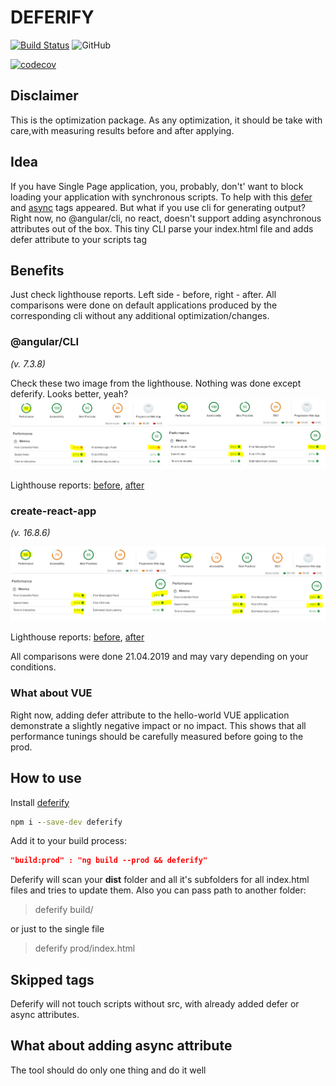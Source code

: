 # DEFERIFY

[![Build Status](https://travis-ci.org/Drag13/deferify.svg?branch=master)](https://travis-ci.org/Drag13/deferify) ![GitHub](https://img.shields.io/github/license/drag13/deferify.svg)

[![codecov](https://codecov.io/gh/Drag13/deferify/branch/multiple-folders/graph/badge.svg)](https://codecov.io/gh/Drag13/deferify)

## Disclaimer

This is the optimization package. As any optimization, it should be take with care,with measuring results before and after applying.

## Idea

If you have Single Page application, you, probably, don't' want to block loading your application with synchronous scripts. To help with this [defer](https://www.w3schools.com/tags/att_script_defer.asp) and [async](https://www.w3schools.com/tags/att_script_async.asp) tags appeared. But what if you use cli for generating output? Right now, no @angular/cli, no react, doesn't support adding asynchronous attributes out of the box. This tiny CLI parse your index.html file and adds defer attribute to your scripts tag

## Benefits

Just check lighthouse reports. Left side - before, right - after. All comparisons were done on default applications produced by the corresponding cli without any additional optimization/changes.

### @angular/CLI

*(v. 7.3.8)*

Check these two image from the lighthouse. Nothing was done except deferify. Looks better, yeah?
![lighthouse comparsion for angular/cli](https://raw.githubusercontent.com/Drag13/deferify/master/readme/comparsion-angular.PNG)

Lighthouse reports: [before](https://raw.githubusercontent.com/Drag13/deferify/master/readme/lighthouse-angular-before.json), [after](https://raw.githubusercontent.com/Drag13/deferify/master/readme/lighthouse-angular-after.json)

### create-react-app

*(v. 16.8.6)*

![lighthouse comparsion for create-react-app](https://raw.githubusercontent.com/Drag13/deferify/master/readme/comparsion-react.PNG)

Lighthouse reports: [before](https://raw.githubusercontent.com/Drag13/deferify/master/readme/lighthouse-react-before.json), [after](https://raw.githubusercontent.com/Drag13/deferify/master/readme/lighthouse-react-after.json)

All comparisons were done 21.04.2019 and may vary depending on your conditions.

### What about VUE

Right now, adding defer attribute to the hello-world VUE application demonstrate a slightly negative impact or no impact. This shows that all performance tunings should be carefully measured before going to the prod.

## How to use

Install [deferify](https://www.npmjs.com/package/deferify)

```cmd
npm i --save-dev deferify
```

Add it to your build process:

```json
"build:prod" : "ng build --prod && deferify"
```

Deferify will scan your **dist** folder and all it's subfolders for all index.html files and tries to update them. Also you can pass path to another folder:

> deferify build/

or just to the single file

> deferify prod/index.html

## Skipped tags

Deferify will not touch scripts without src, with already added defer or async attributes.

## What about adding async attribute

The tool should do only one thing and do it well
